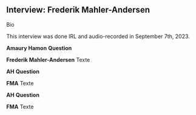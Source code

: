 ## Interview: Frederik Mahler-Andersen

Bio

This interview was done IRL and audio-recorded in September 7th, 2023.

**Amaury Hamon** **Question**

**Frederik Mahler-Andersen** Texte 

**AH** **Question**

**FMA** Texte

**AH** **Question**

**FMA** Texte
